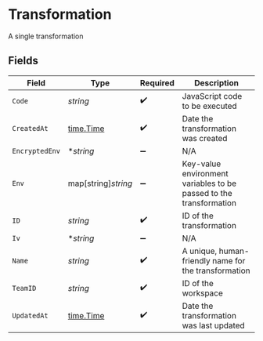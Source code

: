 # Transformation

A single transformation


## Fields

| Field                                                              | Type                                                               | Required                                                           | Description                                                        |
| ------------------------------------------------------------------ | ------------------------------------------------------------------ | ------------------------------------------------------------------ | ------------------------------------------------------------------ |
| `Code`                                                             | *string*                                                           | :heavy_check_mark:                                                 | JavaScript code to be executed                                     |
| `CreatedAt`                                                        | [time.Time](https://pkg.go.dev/time#Time)                          | :heavy_check_mark:                                                 | Date the transformation was created                                |
| `EncryptedEnv`                                                     | **string*                                                          | :heavy_minus_sign:                                                 | N/A                                                                |
| `Env`                                                              | map[string]*string*                                                | :heavy_minus_sign:                                                 | Key-value environment variables to be passed to the transformation |
| `ID`                                                               | *string*                                                           | :heavy_check_mark:                                                 | ID of the transformation                                           |
| `Iv`                                                               | **string*                                                          | :heavy_minus_sign:                                                 | N/A                                                                |
| `Name`                                                             | *string*                                                           | :heavy_check_mark:                                                 | A unique, human-friendly name for the transformation               |
| `TeamID`                                                           | *string*                                                           | :heavy_check_mark:                                                 | ID of the workspace                                                |
| `UpdatedAt`                                                        | [time.Time](https://pkg.go.dev/time#Time)                          | :heavy_check_mark:                                                 | Date the transformation was last updated                           |